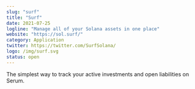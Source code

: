 ```yaml
---
slug: "surf"
title: "Surf"
date: 2021-07-25
logline: "Manage all of your Solana assets in one place"
website: "https://sol.surf/"
category: Application
twitter: https://twitter.com/SurfSolana/
logo: /img/surf.svg
status: open
---
```


The simplest way to track your active investments and open liabilities on Serum. 
